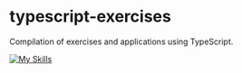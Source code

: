 # typescript-exercises

Compilation of exercises and applications using TypeScript.

[![My Skills](https://skillicons.dev/icons?i=ts	)](https://skillicons.dev)